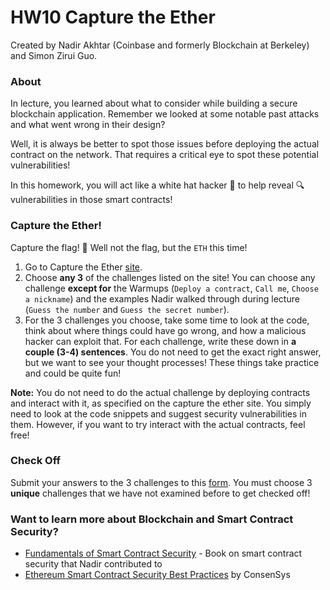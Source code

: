 # HW10 Capture the Ether

Created by Nadir Akhtar (Coinbase and formerly Blockchain at Berkeley) and Simon Zirui Guo.

### About 

In lecture, you learned about what to consider while building a secure blockchain application. Remember we looked at some notable past attacks and what went wrong in their design?

Well, it is always be better to spot those issues before deploying the actual contract on the network. That requires a critical eye to spot these potential vulnerabilities!

In this homework, you will act like a white hat hacker :cowboy_hat_face: to help reveal :mag: vulnerabilities in those smart contracts!



### Capture the Ether!

Capture the flag! :checkered_flag: Well not the flag, but the `ETH` this time!

1. Go to Capture the Ether [site](https://capturetheether.com/challenges/).
2. Choose **any 3** of the challenges listed on the site! You can choose any challenge **except for** the Warmups (`Deploy a contract`, `Call me`, `Choose a nickname`) and the examples Nadir walked through during lecture  (`Guess the number` and `Guess the secret number`).
3. For the 3 challenges you choose, take some time to look at the code, think about where things could have go wrong, and how a malicious hacker can exploit that. For each challenge, write these down in **a couple (3-4) sentences**. You do not need to get the exact right answer, but we want to see your thought processes! These things take practice and could be quite fun!

**Note:** You do not need to do the actual challenge by deploying contracts and interact with it, as specified on the capture the ether site. You simply need to look at the code snippets and suggest security vulnerabilities in them. However, if you want to try interact with the actual contracts, feel free!



### Check Off

Submit your answers to the 3 challenges to this [form](https://forms.gle/kAAfk8DjEKpozrK79). You must choose 3 **unique** challenges that we have not examined before to get checked off!



### Want to learn more about Blockchain and Smart Contract Security?

* [Fundamentals of Smart Contract Security](https://medium.com/quantstamp/fundamentals-of-smart-contract-security-released-d1b4ba559ef1) - Book on smart contract security that Nadir contributed to
* [Ethereum Smart Contract Security Best Practices](https://consensys.github.io/smart-contract-best-practices/) by ConsenSys